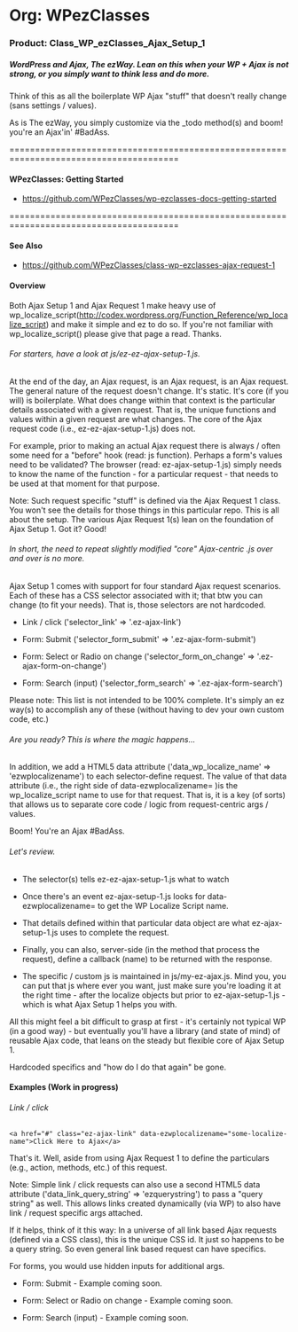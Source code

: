 # Org: WPezClasses
### Product: Class_WP_ezClasses_Ajax_Setup_1

##### WordPress and Ajax, The ezWay. Lean on this when your WP + Ajax is not strong, or you simply want to think less and do more.

Think of this as all the boilerplate WP Ajax "stuff" that doesn't really change (sans settings / values).

As is The ezWay, you simply customize via the _todo method(s) and boom! you're an Ajax'in' #BadAss.


=======================================================================================

#### WPezClasses: Getting Started
- https://github.com/WPezClasses/wp-ezclasses-docs-getting-started

=======================================================================================

#### See Also

- https://github.com/WPezClasses/class-wp-ezclasses-ajax-request-1


#### Overview

Both Ajax Setup 1 and Ajax Request 1 make heavy use of wp_localize_script(http://codex.wordpress.org/Function_Reference/wp_localize_script)
and make it simple and ez to do so. If you're not familiar with  wp_localize_script() please give that page a read. Thanks.


###### For starters, have a look at js/ez-ez-ajax-setup-1.js.


At the end of the day, an Ajax request, is an Ajax request, is an Ajax request. The general nature of the request doesn't change. It's
static. It's core (if you will) is boilerplate. What does change within that context is the particular details associated with a
given request. That is, the unique functions and values within a given request are what changes. The core of the Ajax request
code (i.e., ez-ez-ajax-setup-1.js) does not.

For example, prior to making an actual Ajax request there is always / often some need for a "before" hook (read: js function). Perhaps
a form's values need to be validated? The browser (read: ez-ajax-setup-1.js) simply needs to know the name of the function - for a
particular request - that needs to be used at that moment for that purpose.

Note: Such request specific "stuff" is defined via the Ajax Request 1 class. You won't see the details for those things in this
particular repo. This is all about the setup. The various Ajax Request 1(s) lean on the foundation of Ajax Setup 1. Got it? Good!


###### In short, the need to repeat slightly modified "core" Ajax-centric .js over and over is no more.


Ajax Setup 1 comes with support for four standard Ajax request scenarios. Each of these has a CSS selector associated with it; that btw
you can change (to fit your needs). That is, those selectors are not hardcoded.

- Link / click ('selector_link' => '.ez-ajax-link')

- Form: Submit ('selector_form_submit' => '.ez-ajax-form-submit')

- Form: Select or Radio on change ('selector_form_on_change' => '.ez-ajax-form-on-change')

- Form: Search (input) ('selector_form_search' => '.ez-ajax-form-search')

Please note: This list is not intended to be 100% complete. It's simply an ez way(s) to accomplish any of these (without having to dev
your own custom code, etc.)


###### Are you ready? This is where the magic happens...


In addition, we add a HTML5 data attribute ('data_wp_localize_name' => 'ezwplocalizename') to each selector-define request. The value of
that data attribute (i.e., the right side of data-ezwplocalizename= )is the wp_localize_script name to use for that request. That is,
it is a key (of sorts) that allows us to separate core code / logic from request-centric args / values.

Boom! You're an Ajax #BadAss.


###### Let's review.


- The selector(s) tells ez-ez-ajax-setup-1.js what to watch

- Once there's an event ez-ajax-setup-1.js looks for data-ezwplocalizename= to get the WP Localize Script name.

- That details defined within that particular data object are what ez-ajax-setup-1.js uses to complete the request.

- Finally, you can also, server-side (in the method that process the request), define a callback (name) to be returned with the response.

- The specific / custom js is maintained in js/my-ez-ajax.js. Mind you, you can put that js where ever you want, just make sure you're
loading it at the right time - after the localize objects but prior to ez-ajax-setup-1.js - which is what Ajax Setup 1 helps you with.


All this might feel a bit difficult to grasp at first - it's certainly not typical WP (in a good way) - but eventually you'll have
a library (and state of mind) of reusable Ajax code, that leans on the steady but flexible core of Ajax Setup 1.

Hardcoded specifics and "how do I do that again" be gone.


#### Examples (Work in progress)


###### Link / click

```<a href="#" class="ez-ajax-link" data-ezwplocalizename="some-localize-name">Click Here to Ajax</a>```

That's it. Well, aside from using Ajax Request 1 to define the particulars (e.g., action, methods, etc.) of this request.

Note: Simple link / click requests can also use a second HTML5 data attribute ('data_link_query_string' => 'ezquerystring') to pass a
"query string" as well. This allows links created dynamically (via WP) to also have link / request specific args attached.

If it helps, think of it this way: In a universe of all link based Ajax requests (defined via a CSS class), this is the unique
CSS id. It just so happens to be a query string. So even general link based request can have specifics.

For forms, you would use hidden inputs for additional args.



- Form: Submit - Example coming soon.

- Form: Select or Radio on change - Example coming soon.

- Form: Search (input) - Example coming soon.